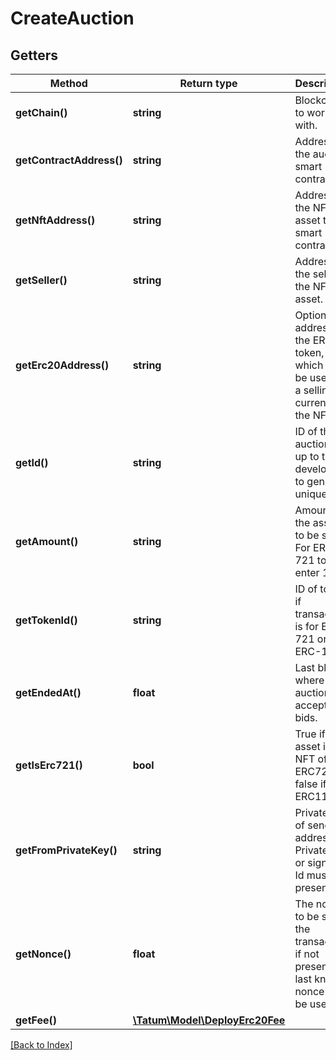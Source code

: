 # CreateAuction

## Getters

Method | Return type | Description | Notes
------------ | ------------- | ------------- | -------------
**getChain()** | **string** | Blockchain to work with. |
**getContractAddress()** | **string** | Address of the auction smart contract. |
**getNftAddress()** | **string** | Address of the NFT asset to sell smart contract. |
**getSeller()** | **string** | Address of the seller of the NFT asset. |
**getErc20Address()** | **string** | Optional address of the ERC20 token, which will be used as a selling currency of the NFT. | [optional]
**getId()** | **string** | ID of the auction. It's up to the developer to generate unique ID |
**getAmount()** | **string** | Amount of the assets to be sent. For ERC-721 tokens, enter 1. | [optional]
**getTokenId()** | **string** | ID of token, if transaction is for ERC-721 or ERC-1155. |
**getEndedAt()** | **float** | Last block, where auction accepts bids. |
**getIsErc721()** | **bool** | True if asset is NFT of type ERC721, false if ERC1155. |
**getFromPrivateKey()** | **string** | Private key of sender address. Private key, or signature Id must be present. |
**getNonce()** | **float** | The nonce to be set to the transaction; if not present, the last known nonce will be used | [optional]
**getFee()** | [**\Tatum\Model\DeployErc20Fee**](DeployErc20Fee.md) |  | [optional]

[[Back to Index]](../index.md)

